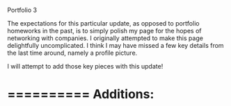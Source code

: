 Portfolio 3

The expectations for this particular update, as opposed to portfolio homeworks in the past, is to simply polish my page for the hopes of networking with companies. I originally attempted to make this page delightfully uncomplicated. I think I may have missed a few key details from the last time around, namely a profile picture.

I will attempt to add those key pieces with this update!

==========
Additions:
==========

